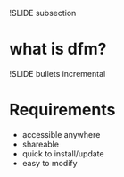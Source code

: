 !SLIDE subsection
# what is dfm?

!SLIDE bullets incremental

# Requirements

* accessible anywhere
* shareable
* quick to install/update
* easy to modify
